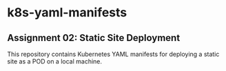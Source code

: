 # k8s-yaml-manifests

## Assignment 02: Static Site Deployment

This repository contains Kubernetes YAML manifests for deploying a static site as a POD on a local machine.